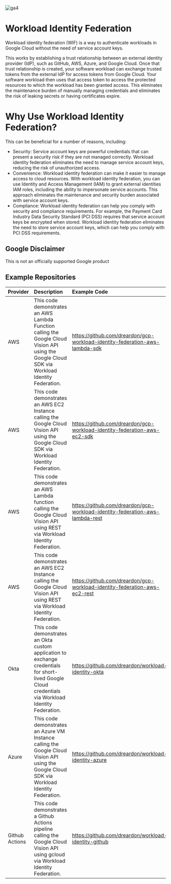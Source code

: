 ![ga4](https://www.google-analytics.com/collect?v=2&cid=1&sid=1&tid=G-564TXM315H&en=page_view&dl=workloadidentityfederation&dt=readme.md)

# Workload Identity Federation

Workload identity federation (WIF) is a way to authenticate workloads in Google Cloud without the need of service account keys. 

This works by establishing a trust relationship between an external identity provider (IdP), such as GitHub, AWS, Azure, and Google Cloud. Once that trust relationship is created, your software workload can exchange trusted tokens from the external IdP for access tokens from Google Cloud. Your software workload then uses that access token to access the protected resources to which the workload has been granted access. This eliminates the maintenance burden of manually managing credentials and eliminates the risk of leaking secrets or having certificates expire.

# Why Use Workload Identity Federation?
This can be beneficial for a number of reasons, including:

* Security: Service account keys are powerful credentials that can present a security risk if they are not managed correctly. Workload identity federation eliminates the need to manage service account keys, reducing the risk of unauthorized access.
* Convenience: Workload identity federation can make it easier to manage access to cloud resources. With workload identity federation, you can use Identity and Access Management (IAM) to grant external identities IAM roles, including the ability to impersonate service accounts. This approach eliminates the maintenance and security burden associated with service account keys.
* Compliance: Workload identity federation can help you comply with security and compliance requirements. For example, the Payment Card Industry Data Security Standard (PCI DSS) requires that service account keys be encrypted when stored. Workload identity federation eliminates the need to store service account keys, which can help you comply with PCI DSS requirements.

## Google Disclaimer
This is not an officially supported Google product

## Example Repositories
| Provider |  Description | Example Code  |
| :---- | :----   | :--- |
| AWS | This code demonstrates an AWS Lambda Function calling the Google Cloud Vision API using the Google Cloud SDK via Workload Identity Federation. | https://github.com/dreardon/gcp-workload-identity-federation-aws-lambda-sdk |
| AWS | This code demonstrates an AWS EC2 Instance calling the Google Cloud Vision API using the Google Cloud SDK via Workload Identity Federation. | https://github.com/dreardon/gcp-workload-identity-federation-aws-ec2-sdk |
| AWS | This code demonstrates an AWS Lambda function calling the Google Cloud Vision API using REST via Workload Identity Federation. | https://github.com/dreardon/gcp-workload-identity-federation-aws-lambda-rest |
| AWS | This code demonstrates an AWS EC2 Instance calling the Google Cloud Vision API using REST via Workload Identity Federation. | https://github.com/dreardon/gcp-workload-identity-federation-aws-ec2-rest |
| Okta | This code demonstrates an Okta custom application to exchange credentials for short-lived Google Cloud credentials via Workload Identity Federation.  | https://github.com/dreardon/workload-identity-okta |
| Azure | This code demonstrates an Azure VM Instance calling the Google Cloud Vision API using the Google Cloud SDK via Workload Identity Federation. | https://github.com/dreardon/workload-identity-azure |
| Github Actions | This code demonstrates a Github Actions pipeline calling the Google Cloud Vision API using gcloud via Workload Identity Federation. | https://github.com/dreardon/workload-identity-github |
